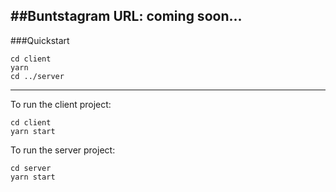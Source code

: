 ##Buntstagram
URL: coming soon...
---
###Quickstart

```
cd client
yarn
cd ../server
```
---

To run the client project:

```
cd client
yarn start
```

To run the server project:
```
cd server
yarn start
```

